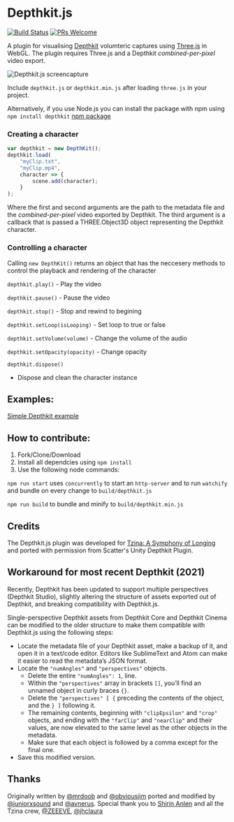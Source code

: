 # Depthkit.js
[![Build Status](https://travis-ci.org/juniorxsound/DepthKit.js.svg?branch=master)](https://travis-ci.org/juniorxsound/DepthKit.js)                [![PRs Welcome](https://img.shields.io/badge/PRs-welcome-brightgreen.svg?style=flat-square)](http://makeapullrequest.com)

A plugin for visualising [Depthkit](http://www.depthkit.tv/) volumteric captures using [Three.js](https://github.com/mrdoob/three.js) in WebGL. The plugin requires Three.js and a Depthkit *combined-per-pixel* video export.

![Depthkit.js screencapture](https://raw.githubusercontent.com/ScatterCo/DepthKit.js/master/assets/gh/banner.gif)

Include ```depthkit.js``` or ```depthkit.min.js``` after loading ```three.js``` in your project.

Alternatively, if you use Node.js you can install the package with npm using ```npm install depthkit``` [npm package](https://www.npmjs.com/package/depthkit)

### Creating a character
```JavaScript
var depthkit = new DepthKit();
depthkit.load(
	"myClip.txt",
	"myClip.mp4",
	character => {
		scene.add(character);
	}
);
```
Where the first and second arguments are the path to the metadata file and the *combined-per-pixel* video exported by Depthkit.
The third argument is a callback that is passed a THREE.Object3D object representing the Depthkit character.

### Controlling a character
Calling ```new DepthKit()``` returns an object that has the neccesery methods to control the playback and rendering of the character

```depthkit.play()``` - Play the video

```depthkit.pause()``` - Pause the video

```depthkit.stop()``` - Stop and rewind to begining

```depthkit.setLoop(isLooping)``` - Set loop to true or false

```depthkit.setVolume(volume)``` - Change the volume of the audio

```depthkit.setOpacity(opacity)``` - Change opacity

```depthkit.dispose()```
- Dispose and clean the character instance

## Examples:
[Simple Depthkit example](https://juniorxsound.github.io/DepthKit.js/examples/simple.html)

## How to contribute:
1. Fork/Clone/Download
1. Install all dependcies using ```npm install```
1. Use the following node commands:

```npm run start``` uses ```concurrently``` to start an ```http-server``` and to run ```watchify``` and bundle on every change to ```build/depthkit.js```

```npm run build``` to bundle and minify to ```build/depthkit.min.js```

## Credits
The Depthkit.js plugin was developed for [Tzina: A Symphony of Longing](https://tzina.space) and ported with permission from Scatter's Unity Depthkit Plugin.

## Workaround for most recent Depthkit (2021)
Recently, Depthkit has been updated to support multiple perspectives (Depthkit Studio), slightly altering the structure of assets exported out of Depthkit, and breaking compatibility with Depthkit.js.

Single-perspective Depthkit assets from Depthkit Core and Depthkit Cinema can be modified to the older structure to make them compatible with Depthkit.js using the following steps:

* Locate the metadata file of your Depthkit asset, make a backup of it, and open it in a text/code editor. Editors like SublimeText and Atom can make it easier to read the metadata’s JSON format.
* Locate the ```"numAngles"``` and ```"perspectives"``` objects.
    * Delete the entire ```"numAngles": 1```, line.
    * Within the ```"perspectives"``` array in brackets ```[]```, you’ll find an unnamed object in curly braces ```{}```. 
    * Delete the ```"perspectives" [ {``` preceding the contents of the object, and the ```} ]``` following it. 
    * The remaining contents, beginning with ```"clipEpsilon"``` and ```"crop"``` objects, and ending with the ```"farClip"``` and ```"nearClip"``` and their values, are now elevated to the same level as the other objects in the metadata.
     * Make sure that each object is followed by a comma except for the final one.
* Save this modified version.

## Thanks

Originally written by [@mrdoob](https://github.com/mrdoob) and [@obviousjim](https://github.com/obviousjim) ported and modified by [@juniorxsound](https://github.com/juniorxsound) and [@avnerus](https://github.com/Avnerus). Special thank you to [Shirin Anlen](https://www.shirin.works/) and all the Tzina crew, [@ZEEEVE](https://github.com/zivschneider), [@jhclaura](https://github.com/jhclaura)
